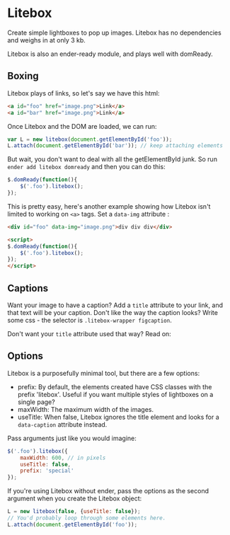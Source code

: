 # Litebox

Create simple lightboxes to pop up images. Litebox has no dependencies and weighs in at only 3 kb.

Litebox is also an ender-ready module, and plays well with domReady.

## Boxing

Litebox plays of links, so let's say we have this html:

````html
<a id="foo" href="image.png">Link</a>
<a id="bar" href="image.png">Link</a>
````

Once Litebox and the DOM are loaded, we can run:

````js
var L = new litebox(document.getElementById('foo'));
L.attach(document.getElementById('bar')); // keep attaching elements
````

But wait, you don't want to deal with all the getElementById junk. So run `ender add litebox domready` and then you can do this:

````javascript
$.domReady(function(){
    $('.foo').litebox();
});
````

This is pretty easy, here's another example showing how Litebox isn't limited to working on `<a>` tags. Set a `data-img` attribute :

````html
<div id="foo" data-img="image.png">div div div</div>

<script>
$.domReady(function(){
    $('.foo').litebox();
});
</script>
````

## Captions

Want your image to have a caption? Add a `title` attribute to your link, and that text will be your caption. Don't like the way the caption looks? Write some css - the selector is `.litebox-wrapper figcaption`.

Don't want your `title` attribute used that way? Read on:

## Options

Litebox is a purposefully minimal tool, but there are a few options:

* prefix: By default, the elements created have CSS classes with the prefix 'litebox'. Useful if you want multiple styles of lightboxes on a single page?
* maxWidth: The maximum width of the images.
* useTitle: When false, Litebox ignores the title element and looks for a `data-caption` attribute instead.

Pass arguments just like you would imagine:

````javascript
$('.foo').litebox({
    maxWidth: 600, // in pixels
    useTitle: false,
    prefix: 'special'
});
````

If you're using Litebox without ender, pass the options as the second argument when you create the Litebox object:

````javascript
L = new litebox(false, {useTitle: false});
// You'd probably loop through some elements here.
L.attach(document.getElementById('foo'));
````
